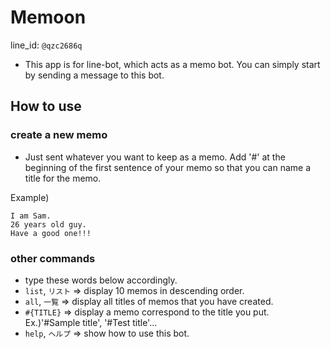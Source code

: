 # Memoon
line_id: `@qzc2686q`

- This app is for line-bot, which acts as a memo bot. You can simply start by sending a message to this bot.

## How to use
### create a new memo
- Just sent whatever you want to keep as a memo. Add '#' at the beginning of the first sentence of your memo so that you can name a title for the memo.

Example)

```#Sample title
I am Sam.
26 years old guy.
Have a good one!!!
```

### other commands
- type these words below accordingly.
- `list`, `リスト` => display 10 memos in descending order.
- `all`, `一覧`    => display all titles of memos that you have created.
- `#{TITLE}`       => display a memo correspond to the title you put. Ex.)'#Sample title', '#Test title'...
- `help`, `ヘルプ` => show how to use this bot.

